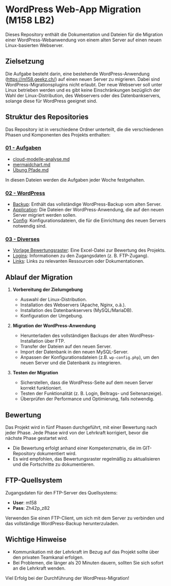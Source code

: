 # WordPress Web-App Migration (M158 LB2)

Dieses Repository enthält die Dokumentation und Dateien für die Migration einer WordPress-Webanwendung von einem alten Server auf einen neuen Linux-basierten Webserver.

## Zielsetzung

Die Aufgabe besteht darin, eine bestehende WordPress-Anwendung (https://m158.geekz.ch/) auf einen neuen Server zu migrieren. Dabei sind WordPress-Migrationsplugins nicht erlaubt. Der neue Webserver soll unter Linux betrieben werden und es gibt keine Einschränkungen bezüglich der Wahl der Linux-Distribution, des Webservers oder des Datenbankservers, solange diese für WordPress geeignet sind.

## Struktur des Repositories

Das Repository ist in verschiedene Ordner unterteilt, die die verschiedenen Phasen und Komponenten des Projekts enthalten:

### [01 - Aufgaben](01-Aufgaben/)
- [cloud-modelle-analyse.md](cloud-modelle-analyse.md)
- [mermaidchart.md](mermaidchart.md)
- [Übung Pfade.md](Übung-Pfade.md)

In diesen Dateien werden die Aufgaben jeder Woche festgehalten.

### [02 - WordPress](m158_lb2/02%20-%20WordPress/)
- [Backup](Backup.md): Enthält das vollständige WordPress-Backup vom alten Server.
- [Application](Application.md): Die Dateien der WordPress-Anwendung, die auf den neuen Server migriert werden sollen.
- [Config](Config.md): Konfigurationsdateien, die für die Einrichtung des neuen Servers notwendig sind.

### [03 - Diverses](m158_lb2/03%20-%20Diverses/)
- [Vorlage Bewertungsraster](Vorlage-Bewertungsraster.md): Eine Excel-Datei zur Bewertung des Projekts.
- [Logins](Logins.md): Informationen zu den Zugangsdaten (z. B. FTP-Zugang).
- [Links](03%20-%2Diverses/Links.md): Links zu relevanten Ressourcen oder Dokumentationen.

## Ablauf der Migration

1. **Vorbereitung der Zielumgebung**
   - Auswahl der Linux-Distribution.
   - Installation des Webservers (Apache, Nginx, o.ä.).
   - Installation des Datenbankservers (MySQL/MariaDB).
   - Konfiguration der Umgebung.

2. **Migration der WordPress-Anwendung**
   - Herunterladen des vollständigen Backups der alten WordPress-Installation über FTP.
   - Transfer der Dateien auf den neuen Server.
   - Import der Datenbank in den neuen MySQL-Server.
   - Anpassen der Konfigurationsdateien (z.B. `wp-config.php`), um den neuen Server und die Datenbank zu integrieren.

3. **Testen der Migration**
   - Sicherstellen, dass die WordPress-Seite auf dem neuen Server korrekt funktioniert.
   - Testen der Funktionalität (z. B. Login, Beitrags- und Seitenanzeige).
   - Überprüfen der Performance und Optimierung, falls notwendig.

## Bewertung

Das Projekt wird in fünf Phasen durchgeführt, mit einer Bewertung nach jeder Phase. Jede Phase wird von der Lehrkraft korrigiert, bevor die nächste Phase gestartet wird.

- Die Bewertung erfolgt anhand einer Kompetenzmatrix, die im GIT-Repository dokumentiert wird.
- Es wird empfohlen, das Bewertungsraster regelmäßig zu aktualisieren und die Fortschritte zu dokumentieren.

## FTP-Quellsystem

Zugangsdaten für den FTP-Server des Quellsystems:

- **User**: m158
- **Pass**: Zh42p_z82

Verwenden Sie einen FTP-Client, um sich mit dem Server zu verbinden und das vollständige WordPress-Backup herunterzuladen.

## Wichtige Hinweise

- Kommunikation mit der Lehrkraft im Bezug auf das Projekt sollte über den privaten Teamkanal erfolgen.
- Bei Problemen, die länger als 20 Minuten dauern, sollten Sie sich sofort an die Lehrkraft wenden.

Viel Erfolg bei der Durchführung der WordPress-Migration!
